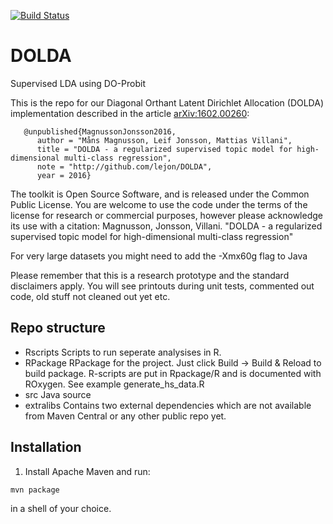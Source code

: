 [![Build Status](https://travis-ci.org/lejon/DiagonalOrthantLDA.svg?branch=master)](https://travis-ci.org/lejon/DiagonalOrthantLDA)

# DOLDA

Supervised LDA using DO-Probit

This is the repo for our Diagonal Orthant Latent Dirichlet Allocation (DOLDA) implementation described in the article [arXiv:1602.00260](https://arxiv.org/abs/1602.00260 "arXiv:1602.00260"): 

```
   @unpublished{MagnussonJonsson2016,
      author = "Måns Magnusson, Leif Jonsson, Mattias Villani",
      title = "DOLDA - a regularized supervised topic model for high-dimensional multi-class regression",
      note = "http://github.com/lejon/DOLDA",
      year = 2016}
```
The toolkit is Open Source Software, and is released under the Common Public License. You are welcome to use the code under the terms of the license for research or commercial purposes, however please acknowledge its use with a citation:
  Magnusson, Jonsson, Villani.  "DOLDA - a regularized supervised topic model for high-dimensional multi-class regression"
  
For very large datasets you might need to add the -Xmx60g flag to Java

Please remember that this is a research prototype and the standard disclaimers apply.
You will see printouts during unit tests, commented out code, old stuff not cleaned out yet etc.

## Repo structure

- Rscripts 
  Scripts to run seperate analysises in R.
- RPackage
  RPackage for the project. Just click Build -> Build & Reload to build package.
  R-scripts are put in Rpackage/R and is documented with ROxygen. See example generate_hs_data.R
- src 
  Java source
- extralibs
  Contains two external dependencies which are not available from Maven Central or any other public repo yet.
  
## Installation

1. Install Apache Maven and run:

```mvn package```

in a shell of your choice.
